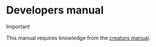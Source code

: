 # Developers manual

> [!IMPORTANT]
> This manual requires knowledge from the [creators manual](/creators/).